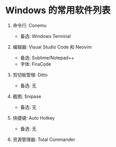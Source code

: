 # Windows 的常用软件列表

1. 命令行: Conemu
    * 备选: Windows Terminal

2. 编辑器: Visual Studio Code 和 Neovim
    * 备选: Sublime/Notepad++
    * 字体: FiraCode

3. 剪切板管理: Ditto 
    * 备选: 无

4. 截图: Snipase 
    * 备选: 无

5. 快捷键: Auto Hotkey
    * 备选: 无

6. 资源管理器: Total Commander
